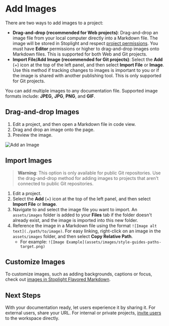 # Add Images

There are two ways to add images to a project:

- **Drag-and-drop (recommended for Web projects)**: Drag-and-drop an image file from your local computer directly into a Markdown file. The image will be stored in Stoplight and respect [project permissions](../2.-workspaces/l.project-roles.md). You must have **Editor** permissions or higher to drag-and-drop images onto Markdown files. This is supported for both Web and Git projects.
- **Import File/Add Image (recommended for Git projects)**: Select the **Add** (+) icon at the top of the left panel, and then select **Import File** or **Image**. Use this method if tracking changes to images is important to you or if the image is shared with another publishing tool. This is only supported for Git projects.

You can add multiple images to any documentation file. Supported image formats include: **JPEG,** **JPG**, **PNG**, and **GIF**.

## Drag-and-drop Images

1. Edit a project, and then open a Markdown file in code view.
2. Drag and drop an image onto the page.
3. Preview the image.

![Add an Image](../assets/images/image-upload.gif)

## Import Images

<!-- theme: warning -->
> **Warning**: This option is only available for public Git repositories. Use the drag-and-drop method for adding images to projects that aren't connected to public Git repositories.

1. Edit a project.
2. Select the **Add** (+) icon at the top of the left panel, and then select **Import File** or **Image**.
3. Navigate to and select the image file you want to import. An `assets/images` folder is added to your **Files** tab if the folder doesn't already exist, and the image is imported into this new folder.
4. Reference the image in a Markdown file using the format `![Image alt text](./path/to/image)`. For easy linking, right-click on an image in the `assets/images` folder, and then select **Copy Relative Path**.
    - For example: `![Image Example](assets/images/style-guides-paths-target.png)`

## Customize Images

To customize images, such as adding backgrounds, captions or focus, check out [images in Stoplight Flavored Markdown](stoplight-flavored-markdown.md).

## Next Steps

With your documentation ready, let users experience it by sharing it. For external users, share your URL. For internal or private projects, [invite users](../2.-workspaces/d.inviting-your-team.md) to the workspace directly.